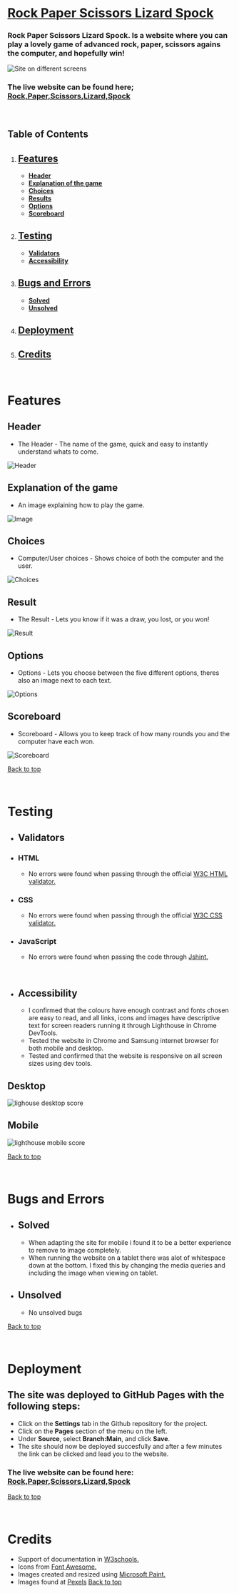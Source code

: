 # [Rock Paper Scissors Lizard Spock](https://mattheuskasa.github.io/Rock-Paper-Scissors-Lizard-Spock//)

### Rock Paper Scissors Lizard Spock. Is a website where you can play a lovely game of advanced rock, paper, scissors agains the computer, and hopefully win!


![Site on different screens](md-images/different-responses.png)


### The live website can be found here; [Rock,Paper,Scissors,Lizard,Spock]( https://mattheuskasa.github.io/Rock-Paper-Scissors-Lizard-Spock//)

<p>&nbsp;</p>

## Table of Contents
1. ## [**Features**](#features-1)
    - [**Header**](#header)
    - [**Explanation of the game**](#explanation-of-the-game)
    - [**Choices**](#choices)
    - [**Results**](#result)
    - [**Options**](#options)
    - [**Scoreboard**](#scoreboard)

2. ## [**Testing**](#testing-1)
    - [**Validators**](#validators)
    - [**Accessibility**](#accessibility)

3. ## [**Bugs and Errors**](#bugs-and-errors-1)
    - [**Solved**](#solved)
    - [**Unsolved**](#unsolved)

4. ## [**Deployment**](#deployment-1)

5. ## [**Credits**](#credits-1)

<p>&nbsp;</p>

# Features


## Header
- The Header - The name of the game, quick and easy to instantly understand whats to come.

![Header](md-images/RPSLS-Header.png)

## Explanation of the game
- An image explaining how to play the game.

![Image](md-images/325665%20copy.png)

## Choices
- Computer/User choices - Shows choice of both the computer and the user.

![Choices](md-images/Computer-and-user-choice.png)

## Result
- The Result - Lets you know if it was a draw, you lost, or you won!

![Result](md-images/Result.png)

## Options
- Options - Lets you choose between the five different options, theres also an image next to each text.

![Options](md-images/Options.png)

## Scoreboard
- Scoreboard - Allows you to keep track of how many rounds you and the computer have each won.

![Scoreboard](md-images/Scoreboard.png)


[Back to top](#)


<p>&nbsp;</p>

# Testing

- ## Validators

- ### HTML
  - No errors were found when passing through the official [W3C HTML validator.](https://validator.w3.org/)

- ### CSS
  - No errors were found when passing through the official [W3C CSS validator.](https://jigsaw.w3.org/css-validator/#validate_by_uri)

- ### JavaScript
  - No errors were found when passing the code through [Jshint.](https://jshint.com/)

<p>&nbsp;</p>

- ## Accessibility

  - I confirmed that the colours have enough contrast and fonts chosen are easy to read, and all links, icons and images have descriptive text for screen readers running it through Lighthouse in Chrome DevTools.
  - Tested the website in Chrome and Samsung internet browser for both mobile and desktop.
  - Tested and confirmed that the website is responsive on all screen sizes using dev tools.

## Desktop

  ![lighouse desktop score](md-images/lighthouse-desktop.png)

## Mobile

  ![lighthouse mobile score](md-images/lighthouse-mobile.png)

[Back to top](#)
<p>&nbsp;</p>

  # Bugs and Errors

- ## Solved

  - When adapting the site for mobile i found it to be a better experience to remove to image completely.
  - When running the website on a tablet there was alot of whitespace down at the bottom. I fixed this by changing the media queries and including the image when viewing on tablet.
- ## Unsolved

  - No unsolved bugs

[Back to top](#)
<p>&nbsp;</p>


  # Deployment

  ## The site was deployed to GitHub Pages with the following steps:

  - Click on the **Settings** tab in the Github repository for the project.
  - Click on the **Pages** section of the menu on the left.
  - Under **Source**, select **Branch:Main**, and click **Save**.
  - The site should now be deployed succesfully and after a few minutes the link can be clicked and lead you to the website.


### The live website can be found here: [Rock,Paper,Scissors,Lizard,Spock]( https://mattheuskasa.github.io/Rock-Paper-Scissors-Lizard-Spock//)
[Back to top](#)
<p>&nbsp;</p>

 # Credits

 - Support of documentation in [W3schools.](https://www.w3schools.com/)
 - Icons from [Font Awesome.](https://fontawesome.com/)
 - Images created and resized using [Microsoft Paint.](https://sv.wikipedia.org/wiki/Microsoft_Paint)
 - Images found at [Pexels](https://www.pexels.com/)
 [Back to top](#)